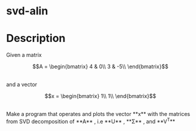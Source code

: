 # svd-alin

# Description
Given a matrix
<br>

```math
A = \begin{bmatrix}
4 & 0\\
3 & -5\\
\end{bmatrix}
```

<br>
and a vector
<br>

```math
x = \begin{bmatrix}
1\\
1\\
\end{bmatrix}
```

<br>
Make a program that operates and plots the vector 
**x**
with the matrices from SVD decomposition of 
**A**
, i.e
**U**
, 
**Σ**
, and 
**V<sup>T</sup>**
